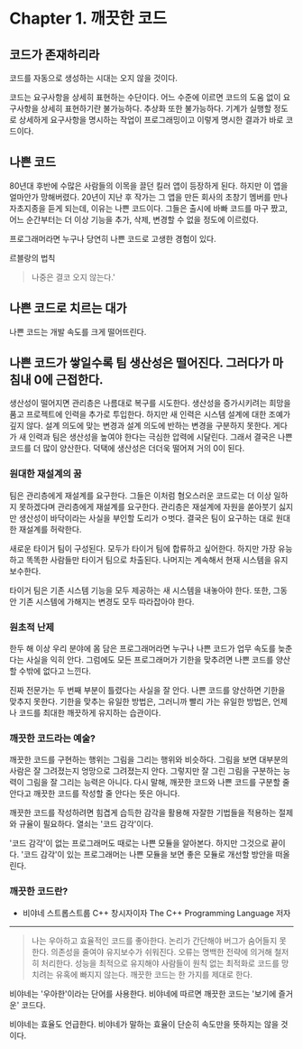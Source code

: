 # Chapter 1. 깨끗한 코드

## 코드가 존재하리라

코드를 자동으로 생성하는 시대는 오지 않을 것이다.

코드는 요구사항을 상세히 표현하는 수단이다.
어느 수준에 이르면 코드의 도움 없이 요구사항을 상세히 표현하기란 불가능하다.
추상화 또한 불가능하다.
기계가 실행할 정도로 상세하게 요구사항을 명시하는 작업이 프로그래밍이고 이렇게 명시한 결과가 바로 코드이다.

## 나쁜 코드

80년대 후반에 수많은 사람들의 이목을 끌던 킬러 앱이 등장하게 된다.
하지만 이 앱을 얼마안가 망해버렸다.
20년이 지난 후 작가는 그 앱을 만든 회사의 초창기 멤버를 만나 자초지종을 듣게 되는데, 이유는 나쁜 코드이다.
그들은 출시에 바빠 코드를 마구 짰고, 어느 순간부터는 더 이상 기능을 추가, 삭제, 변경할 수 없을 정도에 이르렀다.

프로그래머라면 누구나 당연히 나쁜 코드로 고생한 경험이 있다.

르블랑의 법칙
> 나중은 결코 오지 않는다.'

## 나쁜 코드로 치르는 대가

나쁜 코드는 개발 속도를 크게 떨어뜨린다.

나쁜 코드가 쌓일수록 팀 생산성은 떨어진다.
그러다가 마침내 0에 근접한다.
---
생산성이 떨어지면 관리층은 나름대로 복구를 시도한다.
생산성을 증가시키려는 희망을 품고 프로젝트에 인력을 추가로 투입한다.
하지만 새 인력은 시스템 설계에 대한 조예가 깊지 않다.
설계 의도에 맞는 변경과 설계 의도에 반하는 변경을 구분하지 못한다.
게다가 새 인력과 팀은 생산성을 높여야 한다는 극심한 압력에 시달린다.
그래서 결국은 나쁜 코드를 더 많이 양산한다.
덕택에 생산성은 더더욱 떨어져 거의 0이 된다.

### 원대한 재설계의 꿈

팀은 관리층에게 재설계를 요구한다.
그들은 이처럼 혐오스러운 코드로는 더 이상 일하지 못하겠다며 관리층에게 재설계를 요구한다.
관리층은 재설계에 자원을 쏟아붓기 싫지만 생산성이 바닥이라는 사실을 부인할 도리가 ㅇ벗다.
결국은 팀이 요구하는 대로 원대한 재설계를 허락한다.

새로운 타이거 팀이 구성된다.
모두가 타이거 팀에 합류하고 싶어한다.
하지만 가장 유능하고 똑똑한 사람들만 타이거 팀으로 차출된다.
나머지는 계속해서 현재 시스템을 유지보수한다.

타이거 팀은 기존 시스템 기능을 모두 제공하는 새 시스템을 내놓아야 한다.
또한, 그동안 기존 시스템에 가해지는 변경도 모두 따라잡아야 한다.

### 원초적 난제

한두 해 이상 우리 분야에 몸 담은 프로그래머라면 누구나 나쁜 코드가 업무 속도를 늦춘다는 사실을 익히 안다.
그럼에도 모든 프로그래머가 기한을 맞추려면 나쁜 코드를 양산할 수밖에 없다고 느낀다.

진짜 전문가는 두 번째 부분이 틀렸다는 사실을 잘 안다.
나쁜 코드를 양산하면 기한을 맞추지 못한다.
기한을 맞추는 유일한 방법은, 그러니까 빨리 가는 유일한 방법은, 언제나 코드를 최대한 깨끗하게 유지하는 습관이다.

### 깨끗한 코드라는 예술?

깨끗한 코드를 구현하는 행위는 그림을 그리는 행위와 비슷하다.
그림을 보면 대부분의 사람은 잘 그려졌는지 엉망으로 그려졌는지 안다.
그렇지만 잘 그린 그림을 구분하는 능력이 그림을 잘 그리는 능력은 아니다.
다시 말해, 깨끗한 코드와 나쁜 코드를 구분할 줄 안다고 깨끗한 코드를 작성할 줄 안다는 뜻은 아니다.

깨끗한 코드를 작성하려면 힘겹게 습득한 감각을 활용해 자잘한 기법들을 적용하는 절제와 규율이 필요하다.
열쇠는 '코드 감각'이다.

'코드 감각'이 없는 프로그래머도 때로는 나쁜 모듈을 알아본다.
하지만 그것으로 끝이다.
'코드 감각'이 있는 프로그래머는 나쁜 모듈을 보면 좋은 모듈로 개선할 방안을 떠올린다.

### 깨끗한 코드란?

- 비야네 스트롭스트룹
C++ 창시자이자 The C++ Programming Language 저자
---
> 나는 우아하고 효율적인 코드를 좋아한다. 논리가 간단해야 버그가 숨어들지 못한다. 의존성을 줄여야 유지보수가 쉬워진다. 오류는 명백한 전략에 의거해 철저히 처리한다. 성능을 최적으로 유지해야 사람들이 원칙 없는 최적화로 코드를 망치려는 유혹에 빠지지 않는다. 깨끗한 코드는 한 가지를 제대로 한다.

비야네는 '우아한'이라는 단어를 사용한다.
비야네에 따르면 깨끗한 코드는 '보기에 즐거운' 코드다.

비야네는 효율도 언급한다.
비야네가 말하는 효율이 단순히 속도만을 뜻하지는 않을 것이다.
